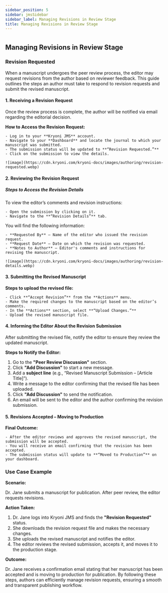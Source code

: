 ```yaml
---
sidebar_position: 5
sidebar: jmsSidebar
sidebar_label: Managing Revisions in Review Stage 
title: Managing Revisions in Review Stage
---
```

#

## Managing Revisions in Review Stage

### Revision Requested

When a manuscript undergoes the peer review process, the editor may request revisions from the author based on reviewer feedback. This guide outlines the steps an author must take to respond to revision requests and submit the revised manuscript.

#### 1. Receiving a Revision Request

Once the review process is complete, the author will be notified via email regarding the editorial decision.

**How to Access the Revision Request:**

    - Log in to your **Kryoni JMS** account.
    - Navigate to your **Dashboard** and locate the journal to which your manuscript was submitted.
    - The submission status will be updated to **“Revision Requested.”**
    - Click on the submission to view the details.

    ![image](https://cdn.kryoni.com/kryoni-docs/images/authoring/revision-requested.webp)

#### 2. Reviewing the Revision Request

##### Steps to Access the Revision Details

To view the editor’s comments and revision instructions:

    - Open the submission by clicking on it.
    - Navigate to the **“Revision Details”** tab.

You will find the following information:

    - **Requested By** – Name of the editor who issued the revision request.
    - **Request Date** – Date on which the revision was requested.
    - **Notes to Author** – Editor's comments and instructions for revising the manuscript.

    ![image](https://cdn.kryoni.com/kryoni-docs/images/authoring/revision-details.webp)

#### 3. Submitting the Revised Manuscript

**Steps to upload the revised file:**

    - Click **“Accept Revision”** from the **Actions** menu.
    - Make the required changes to the manuscript based on the editor’s comments.
    - In the **Actions** section, select **“Upload Changes.”**
    - Upload the revised manuscript file.

#### 4. Informing the Editor About the Revision Submission

After submitting the revised file, notify the editor to ensure they review the updated manuscript.

**Steps to Notify the Editor:**

1. Go to the **"Peer Review Discussion"** section.
2. Click **"Add Discussion"** to start a new message.
3. Add a **subject line** (e.g., “Revised Manuscript Submission – [Article Title]”).
4. Write a message to the editor confirming that the revised file has been uploaded.
5. Click **"Add Discussion"** to send the notification.
6. An email will be sent to the editor and the author confirming the revision submission.

#### 5. Revisions Accepted – Moving to Production

**Final Outcome:**

    - After the editor reviews and approves the revised manuscript, the submission will be accepted.
    - You will receive an email confirming that the revision has been accepted.
    - The submission status will update to **“Moved to Production”** on your dashboard.

### Use Case Example

**Scenario:**

 Dr. Jane submits a manuscript for publication. After peer review, the editor requests revisions.

**Action Taken:**

1. Dr. Jane logs into Kryoni JMS and finds the **"Revision Requested"** status.
2. She downloads the revision request file and makes the necessary changes.
3. She uploads the revised manuscript and notifies the editor.
4. The editor reviews the revised submission, accepts it, and moves it to the production stage.

**Outcome:**

 Dr. Jane receives a confirmation email stating that her manuscript has been accepted and is moving to production for publication.
By following these steps, authors can efficiently manage revision requests, ensuring a smooth and transparent publishing workflow.
